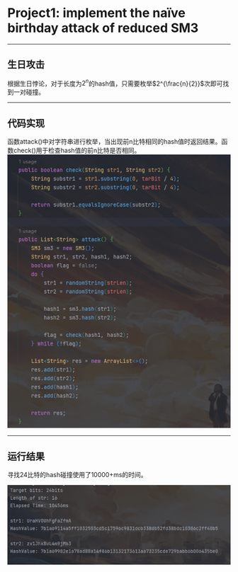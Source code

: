 # Project1: implement the naïve birthday attack of reduced SM3

---

## 生日攻击

根据生日悖论，对于长度为$2^n$的hash值，只需要枚举$2^{\frac{n}{2}}$次即可找到一对碰撞。

---

## 代码实现

函数attack()中对字符串进行枚举，当出现前n比特相同的hash值时返回结果。函数check()用于检查hash值的前n比特是否相同。
![Alt text](2.png)

---

## 运行结果

寻找24比特的hash碰撞使用了10000+ms的时间。

![Alt text](1.png)
